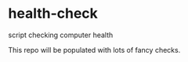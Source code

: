 # health-check
script checking computer health

This repo will be populated with lots of fancy checks.
